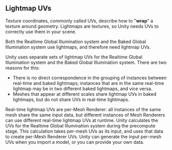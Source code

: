 ## Lightmap UVs

Texture coordinates, commonly called UVs, describe how to "**wrap**" a texture around geometry. Lightmaps
 are textures, so Unity needs UVs to correctly use them in your scene.


Both the Realtime Global Illumination
 system and the Baked Global Illumination system use lightmaps, and therefore need lightmap
 UVs.
 
 
Unity uses separate sets of lightmap UVs for the Realtime Global Illumination system and the Baked Global Illumination system. There are two reasons for this:

- There is no direct correspondence in the grouping of instances between real-time and baked lightmaps; instances that are in the same real-time lightmap may be in two different baked lightmaps, and vice versa.
- Meshes that appear at different scales share lightmap UVs in baked lightmaps, but do not share UVs in real-time lightmaps.


Real-time lightmap UVs are per-Mesh Renderer: all instances of the same mesh share the same input data, but different instances of Mesh Renderers
 can use different real-time lightmap UVs at runtime. Unity calculates the UVs for the Realtime Global Illumination system during the precompute stage. This calculation takes per-mesh UVs as its input, and uses that data to create per-Mesh Renderer UVs. Unity can generate the input per-mesh UVs when you import a model, or you can provide your own data.
 
 
 
 
